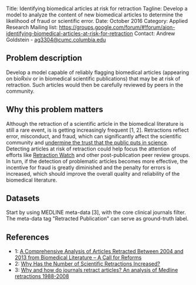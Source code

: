 Title: Identifying biomedical articles at risk for retraction
Tagline: Develop a model to analyze the content of new biomedical articles to determine the likelihood of fraud or scientific error.
Date: October 2016
Category: Applied Research
Mailing list: https://groups.google.com/forum/#!forum/aion-identifying-biomedical-articles-at-risk-for-retraction
Contact: Andrew Goldstein - ag3304@cumc.columbia.edu


## Problem description

Develop a model capable of reliably flagging biomedical articles (appearing on bioRxiv or in biomedical scientific publications) that may be at risk of retraction. Such articles would then be carefully reviewed by peers in the community.


## Why this problem matters

Although the retraction of a scientific article in the biomedical literature is still a rare event, is is getting increasingly frequent [1, 2]. Retractions reflect error, misconduct, and fraud, which can significantly affect the scientific community and [undermine the trust that the public puts in science](https://www.washingtonpost.com/news/morning-mix/wp/2015/03/27/fabricated-peer-reviews-prompt-scientific-journal-to-retract-43-papers-systematic-scheme-may-affect-other-journals/). Detecting articles at risk of retraction could help focus the attention of efforts like [Retraction Watch](http://retractionwatch.com/) and other post-publication peer review groups. In turn, if the detection of problematic articles becomes more effective, the incentive for fraud is greatly diminished and the penalty for errors is increased, which should improve the overall quality and reliability of the biomedical literature.


## Datasets

Start by using MEDLINE meta-data [3], with the core clinical journals filter. The meta-data tag "Retracted Publication" can serve as ground-truth label.


## References

- 1: [A Comprehensive Analysis of Articles Retracted Between 2004 and 2013 from Biomedical Literature – A Call for Reforms](https://www.ncbi.nlm.nih.gov/pmc/articles/PMC4142449/)
- 2: [Why Has the Number of Scientific Retractions Increased?](http://journals.plos.org/plosone/article?id=10.1371/journal.pone.0068397)
- 3: [Why and how do journals retract articles? An analysis of Medline retractions 1988-2008](https://www.ncbi.nlm.nih.gov/pubmed/21486985)
